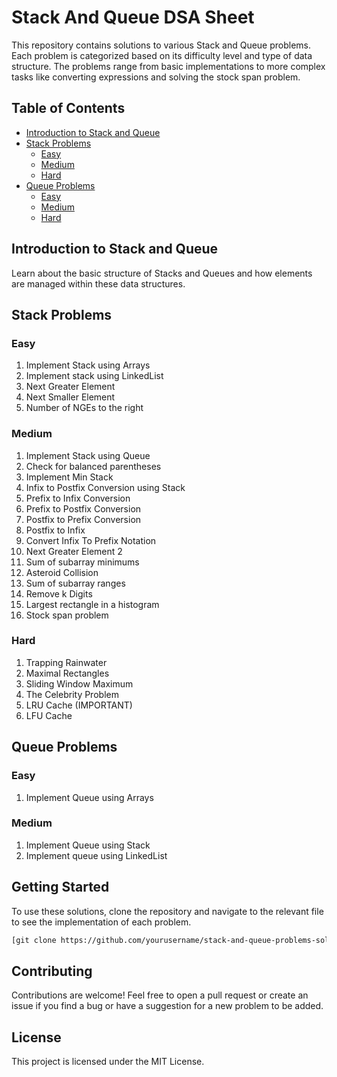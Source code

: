 # Stack And Queue DSA Sheet

This repository contains solutions to various Stack and Queue problems. Each problem is categorized based on its difficulty level and type of data structure. The problems range from basic implementations to more complex tasks like converting expressions and solving the stock span problem.

## Table of Contents

- [Introduction to Stack and Queue](#introduction-to-stack-and-queue)
- [Stack Problems](#stack-problems)
  - [Easy](#easy)
  - [Medium](#medium)
  - [Hard](#hard)
- [Queue Problems](#queue-problems)
  - [Easy](#easy-1)
  - [Medium](#medium-1)
  - [Hard](#hard-1)

## Introduction to Stack and Queue

Learn about the basic structure of Stacks and Queues and how elements are managed within these data structures.

## Stack Problems

### Easy
1. Implement Stack using Arrays
2. Implement stack using LinkedList
3. Next Greater Element
4. Next Smaller Element
5. Number of NGEs to the right

### Medium
1. Implement Stack using Queue
2. Check for balanced parentheses
3. Implement Min Stack
4. Infix to Postfix Conversion using Stack
5. Prefix to Infix Conversion
6. Prefix to Postfix Conversion
7. Postfix to Prefix Conversion
8. Postfix to Infix
9. Convert Infix To Prefix Notation
10. Next Greater Element 2
11. Sum of subarray minimums
12. Asteroid Collision
13. Sum of subarray ranges
14. Remove k Digits
15. Largest rectangle in a histogram
16. Stock span problem

### Hard
1. Trapping Rainwater
2. Maximal Rectangles
3. Sliding Window Maximum
4. The Celebrity Problem
5. LRU Cache (IMPORTANT)
6. LFU Cache

## Queue Problems

### Easy
1. Implement Queue using Arrays

### Medium
1. Implement Queue using Stack
2. Implement queue using LinkedList

## Getting Started

To use these solutions, clone the repository and navigate to the relevant file to see the implementation of each problem.

```bash
[git clone https://github.com/yourusername/stack-and-queue-problems-solutions.git](https://github.com/ankita007-coder/Stack-And-Queue-DSA-Sheet.git)
```

## Contributing

Contributions are welcome! Feel free to open a pull request or create an issue if you find a bug or have a suggestion for a new problem to be added.

## License

This project is licensed under the MIT License.
